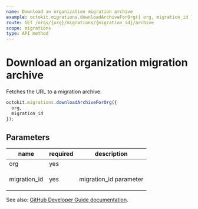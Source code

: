 ```yaml
---
name: Download an organization migration archive
example: octokit.migrations.downloadArchiveForOrg({ org, migration_id })
route: GET /orgs/{org}/migrations/{migration_id}/archive
scope: migrations
type: API method
---
```


# Download an organization migration archive

Fetches the URL to a migration archive.

```js
octokit.migrations.downloadArchiveForOrg({
  org,
  migration_id
});
```

## Parameters

<table>
  <thead>
    <tr>
      <th>name</th>
      <th>required</th>
      <th>description</th>
    </tr>
  </thead>
  <tbody>
    <tr><td>org</td><td>yes</td><td>

</td></tr>
<tr><td>migration_id</td><td>yes</td><td>

migration_id parameter

</td></tr>
  </tbody>
</table>

See also: [GitHub Developer Guide documentation](https://docs.github.com/rest/reference/migrations#download-an-organization-migration-archive).
